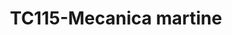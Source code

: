 ---
title: "TC115-Mecanica martine"
url: /fusagasuga/tc115-mecanica-martine/
shop: Autowerkstatt
---